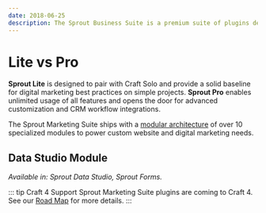 ```yaml
---
date: 2018-06-25
description: The Sprout Business Suite is a premium suite of plugins designed for businesses who want to use Craft CMS as the core of their content management and digital marketing workflows.
---
```


# Lite vs Pro

**Sprout Lite** is designed to pair with Craft Solo and provide a solid baseline for digital marketing best practices on simple projects. **Sprout Pro** enables unlimited usage of all features and opens the door for advanced customization and CRM workflow integrations.

The Sprout Marketing Suite ships with a [modular architecture](./#modular-architecture) of over 10 specialized modules to power custom website and digital marketing needs.

## Data Studio Module

_Available in: Sprout Data Studio, Sprout Forms._

<EditionComparison feature-list="./editions/data-studio.json" />

::: tip Craft 4 Support
Sprout Marketing Suite plugins are coming to Craft 4. See our [Road Map](./support/road-map.md) for more details.
:::

[//]: # (## Forms Module)

[//]: # ()
[//]: # (_Available in: Sprout Forms._)

[//]: # ()
[//]: # (<EditionComparison feature-list="./editions/forms.json" />)

[//]: # ()
[//]: # (## Transactional Email Module)

[//]: # ()
[//]: # (_Available in: Sprout Notifications, Sprout Forms._)

[//]: # ()
[//]: # (<EditionComparison feature-list="./editions/notifications.json" />)

[//]: # ()
[//]: # (## Mailer Module)

[//]: # ()
[//]: # (_Available in: Sprout Forms, Sprout Notifications, Sprout Sent Email._)

[//]: # ()
[//]: # (<EditionComparison feature-list="./editions/mailer.json" />)

[//]: # ()
[//]: # (## Sent Email)

[//]: # ()
[//]: # (_Available in: Sprout Notifications, Sprout Sent Email._)

[//]: # ()
[//]: # (<EditionComparison feature-list="./editions/sent-email.json" />)

[//]: # ()
[//]: # (## Meta Module)

[//]: # ()
[//]: # (_Available in: Sprout SEO._)

[//]: # ()
[//]: # (<EditionComparison feature-list="./editions/seo.json" />)

[//]: # ()
[//]: # (## Redirects Module)

[//]: # ()
[//]: # (_Available in: Sprout Redirects, Sprout SEO._)

[//]: # ()
[//]: # (<EditionComparison feature-list="./editions/redirects.json" />)

[//]: # ()
[//]: # (## Sitemaps Module)

[//]: # ()
[//]: # (_Available in: Sprout Sitemaps, Sprout SEO._)

[//]: # ()
[//]: # (<EditionComparison feature-list="./editions/sitemaps.json" />)
